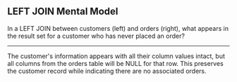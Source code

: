 ## LEFT JOIN Mental Model

In a LEFT JOIN between customers (left) and orders (right), what appears in the result set for a customer who has never placed an order?

---

The customer's information appears with all their column values intact, but all columns from the orders table will be NULL for that row. This preserves the customer record while indicating there are no associated orders.

